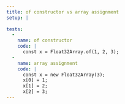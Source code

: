```yaml
---
title: of constructor vs array assignment
setup: |
  
tests:
  -
    name: of constructor
    code: |
      const x = Float32Array.of(1, 2, 3);
  -
    name: array assignment
    code: |
      const x = new Float32Array(3);
      x[0] = 1;
      x[1] = 2;
      x[2] = 3;
---
```


